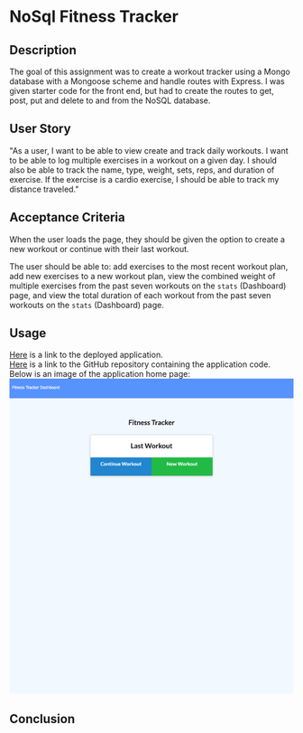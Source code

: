# NoSql Fitness Tracker

## Description 
The goal of this assignment was to create a workout tracker using a Mongo database with a Mongoose scheme and handle routes with Express. I was given starter code for the front end, but had to create the routes to get, post, put and delete to and from the NoSQL database.

## User Story
"As a user, I want to be able to view create and track daily workouts. I want to be able to log multiple exercises in a workout on a given day. I should also be able to track the name, type, weight, sets, reps, and duration of exercise. If the exercise is a cardio exercise, I should be able to track my distance traveled."  

## Acceptance Criteria
When the user loads the page, they should be given the option to create a new workout or continue with their last workout.

The user should be able to: add exercises to the most recent workout plan, add new exercises to a new workout plan, view the combined weight of multiple exercises from the past seven workouts on the `stats` (Dashboard) page, and view the total duration of each workout from the past seven workouts on the `stats` (Dashboard) page.

## Usage
[Here](https://best-nosql-fitness-tracker.herokuapp.com/) is a link to the deployed application.  
[Here](https://github.com/go-yasi/NoSql-Fitness-Tracker) is a link to the GitHub repository containing the application code.  
Below is an image of the application home page: 
![Screenshot of NoSQL Fitness Tracker homepage](./nosql-fitness-tracker-screenshot.png)

## Conclusion
